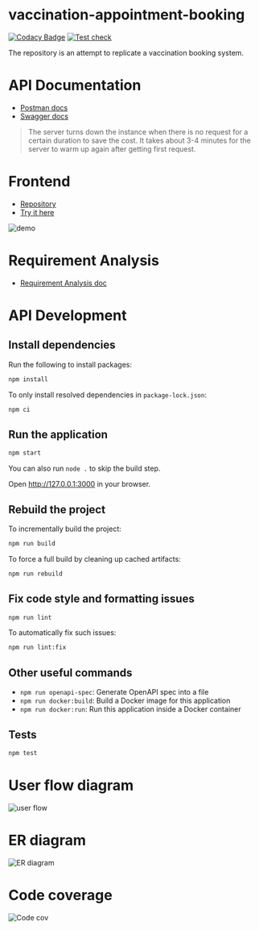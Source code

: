 # vaccination-appointment-booking

[![Codacy Badge](https://api.codacy.com/project/badge/Grade/25e3e783cc444a8aa92dd4d7f14ea11b)](https://app.codacy.com/gh/amitgiri0001/demo-vaccination-booking?utm_source=github.com&utm_medium=referral&utm_content=amitgiri0001/demo-vaccination-booking&utm_campaign=Badge_Grade_Settings)
[![Test check](https://github.com/amitgiri0001/demo-vaccination-booking/actions/workflows/test_check.yaml/badge.svg)](https://github.com/amitgiri0001/demo-vaccination-booking/actions/workflows/test_check.yaml)

The repository is an attempt to replicate a vaccination booking system.

# API Documentation
- [Postman docs](https://documenter.getpostman.com/view/12539300/TzzGFYJ3)
- [Swagger docs](https://vacc-api.herokuapp.com/explorer/#/)

> The server turns down the instance when there is no request for a certain duration to save the cost. It takes about 3-4 minutes for the server to warm up again after getting first request.

# Frontend
- [Repository](https://github.com/amitgiri0001/demo-vaccination-booking-ui) 
- [Try it here](http://vacc-ui.herokuapp.com/) 

![demo](https://github.com/amitgiri0001/demo-vaccination-booking-ui/blob/7fe950ce552fb0042ef1d12222baa2e0b4c751c8/demo/Vaccination_dmeo_gif.gif?raw=true)

# Requirement Analysis
- [Requirement Analysis doc](Requirement_analysis.md)
# API Development
## Install dependencies

Run the following to install packages:

```sh
npm install
```

To only install resolved dependencies in `package-lock.json`:

```sh
npm ci
```

## Run the application

```sh
npm start
```

You can also run `node .` to skip the build step.

Open http://127.0.0.1:3000 in your browser.

## Rebuild the project

To incrementally build the project:

```sh
npm run build
```

To force a full build by cleaning up cached artifacts:

```sh
npm run rebuild
```

## Fix code style and formatting issues

```sh
npm run lint
```

To automatically fix such issues:

```sh
npm run lint:fix
```

## Other useful commands

- `npm run openapi-spec`: Generate OpenAPI spec into a file
- `npm run docker:build`: Build a Docker image for this application
- `npm run docker:run`: Run this application inside a Docker container

## Tests

```sh
npm test
```

# User flow diagram
![user flow](user_flow.png)

# ER diagram
![ER diagram](vaccination_db_er.png)

# Code coverage
![Code cov](Code%20coverage.png)
